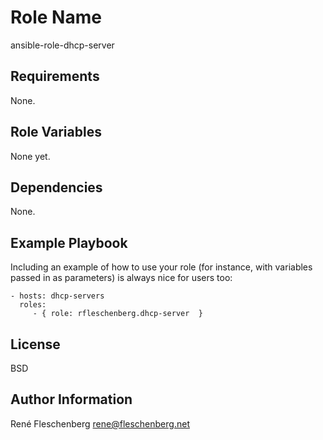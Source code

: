 Role Name
=========

ansible-role-dhcp-server

Requirements
------------

None.

Role Variables
--------------

None yet.

Dependencies
------------

None.

Example Playbook
----------------

Including an example of how to use your role (for instance, with variables passed in as parameters) is always nice for users too:

    - hosts: dhcp-servers
      roles:
         - { role: rfleschenberg.dhcp-server  }

License
-------

BSD

Author Information
------------------

René Fleschenberg <rene@fleschenberg.net>
